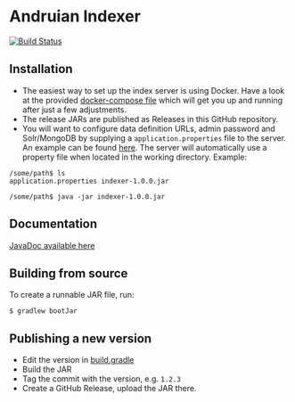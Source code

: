 # Andruian Indexer

[![Build Status](https://travis-ci.org/andruian/indexer.svg?branch=master)](https://travis-ci.org/andruian/indexer)

## Installation
- The easiest way to set up the index server is using Docker. Have a look at the provided 
[docker-compose file](docker/docker-compose.yml) which will get you up and running after just a few adjustments.
- The release JARs are published as Releases in this GitHub repository.
- You will want to configure data definition URLs, admin password and Solr/MongoDB by supplying a 
`application.properties` file to the server. An example can be found [here](src/main/resources/application.properties).
The server will automatically use a property file when located in the working directory. Example:
```
/some/path$ ls
application.properties indexer-1.0.0.jar

/some/path$ java -jar indexer-1.0.0.jar 
```

## Documentation
[JavaDoc available here](https://andruian.github.io/indexer/)

## Building from source
To create a runnable JAR file, run:
```
$ gradlew bootJar
```

## Publishing a new version
- Edit the version in [build.gradle](build.gradle)
- Build the JAR
- Tag the commit with the version, e.g. `1.2.3`
- Create a GitHub Release, upload the JAR there.


